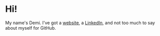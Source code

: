 # Hi!
My name's Demi. I've got a [website](https://demi.rs), a [LinkedIn](www.linkedin.com/in/demi-willison), and not too much to say about myself for GitHub.
